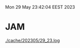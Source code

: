 Mon 29 May 23:42:04 EEST 2023
# JAM
<a href='./cache/202305/29_23.log'>./cache/202305/29_23.log</a>
